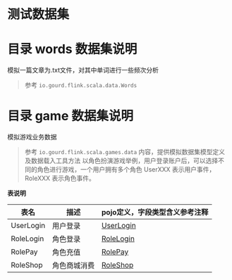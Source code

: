 # 测试数据集

# 目录 words 数据集说明
模拟一篇文章为.txt文件，对其中单词进行一些频次分析
>参考 `io.gourd.flink.scala.data.Words`

# 目录 game 数据集说明
模拟游戏业务数据
>参考 `io.gourd.flink.scala.games.data` 内容，提供模拟数据集模型定义及数据载入工具方法
>以角色扮演游戏举例，用户登录账户后，可以选择不同的角色进行游戏，一个用户拥有多个角色
>UserXXX 表示用户事件，RoleXXX 表示角色事件。

**表说明**

|表名|描述|pojo定义，字段类型含义参考注释|
|---|---|---|
|UserLogin|用户登录|[UserLogin](/src/main/scala/io/gourd/flink/scala/games/data/pojo/UserLogin.scala)|
|RoleLogin|角色登录|[RoleLogin](/src/main/scala/io/gourd/flink/scala/games/data/pojo/RoleLogin.scala) |
|RolePay  |角色充值|[RolePay](/src/main/scala/io/gourd/flink/scala/games/data/pojo/RolePay.scala)|
|RoleShop |角色商城消费|[RoleShop](/src/main/scala/io/gourd/flink/scala/games/data/pojo/RoleShop.scala)|




